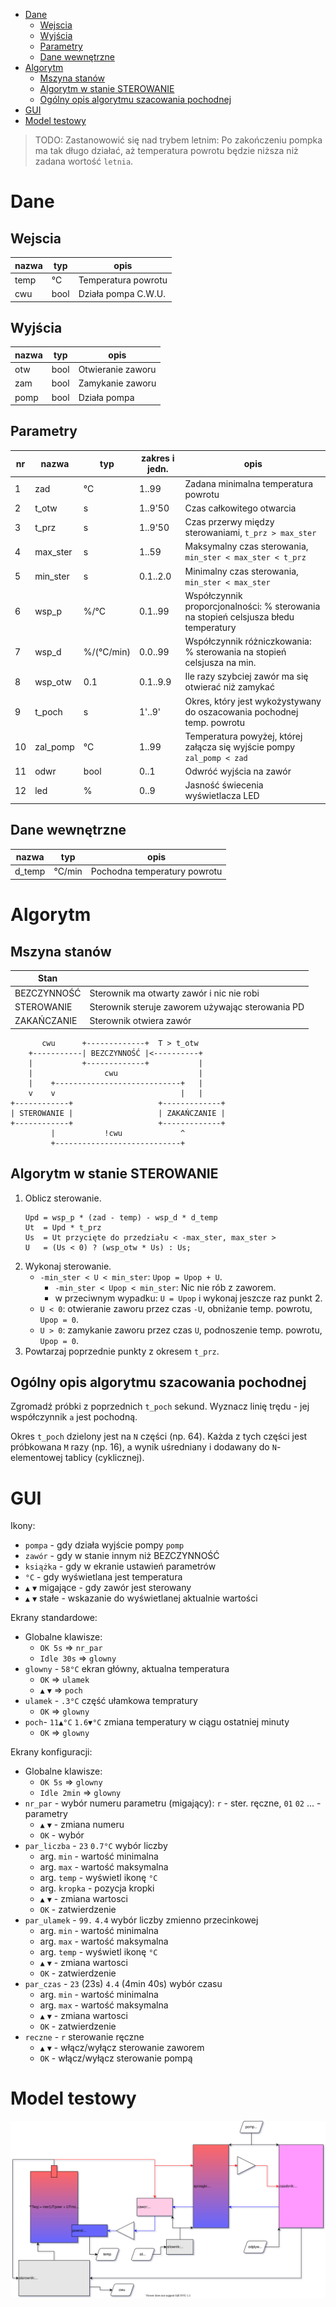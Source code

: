 

- [Dane](#dane)
  - [Wejscia](#wejscia)
  - [Wyjścia](#wyj%c5%9bcia)
  - [Parametry](#parametry)
  - [Dane wewnętrzne](#dane-wewn%c4%99trzne)
- [Algorytm](#algorytm)
  - [Mszyna stanów](#mszyna-stan%c3%b3w)
  - [Algorytm w stanie STEROWANIE](#algorytm-w-stanie-sterowanie)
  - [Ogólny opis algorytmu szacowania pochodnej](#og%c3%b3lny-opis-algorytmu-szacowania-pochodnej)
- [GUI](#gui)
- [Model testowy](#model-testowy)

> TODO:
> Zastanowowić się nad trybem letnim: Po zakończeniu pompka ma tak długo działać, aż temperatura powrotu będzie niższa niż zadana wortość `letnia`.

Dane
====

Wejscia
-------

nazwa | typ | opis
-|-|-
temp | °C | Temperatura powrotu
cwu | bool | Działa pompa C.W.U.

Wyjścia
-------

nazwa | typ | opis
-|-|-
otw | bool | Otwieranie zaworu
zam | bool | Zamykanie zaworu
pomp | bool | Działa pompa

Parametry
---------

nr | nazwa | typ | zakres i jedn. | opis
-|-|-|-|-
1|zad | °C | 1..99 | Zadana minimalna temperatura powrotu
2|t_otw | s | 1..9'50 | Czas całkowitego otwarcia
3|t_prz | s | 1..9'50 | Czas przerwy między sterowaniami, `t_prz > max_ster`
4|max_ster | s | 1..59 | Maksymalny czas sterowania, `min_ster < max_ster < t_prz`
5|min_ster | s | 0.1..2.0 | Minimalny czas sterowania, `min_ster < max_ster`
6|wsp_p | %/°C | 0.1..99 | Współczynnik proporcjonalności: % sterowania na stopień celsjusza błedu temperatury
7|wsp_d | %/(°C/min) | 0.0..99 | Współczynnik różniczkowania: % sterowania na stopień celsjusza na min.
8|wsp_otw | 0.1 | 0.1..9.9 | Ile razy szybciej zawór ma się otwierać niż zamykać
9|t_poch | s | 1'..9' | Okres, który jest wykożystywany do oszacowania pochodnej temp. powrotu
10|zal_pomp | °C | 1..99 | Temperatura powyżej, której załącza się wyjście pompy `zal_pomp < zad`
11|odwr | bool | 0..1 | Odwróć wyjścia na zawór
12|led | % | 0..9 | Jasność świecenia wyświetlacza LED


Dane wewnętrzne
---------------

nazwa | typ | opis
-|-|-
d_temp | °C/min | Pochodna temperatury powrotu


Algorytm
========

Mszyna stanów
-------------

Stan | |
-|-
BEZCZYNNOŚĆ | Sterownik ma otwarty zawór i nic nie robi
STEROWANIE | Sterownik steruje zaworem używając sterowania PD
ZAKAŃCZANIE | Sterownik otwiera zawór

```
       cwu      +-------------+  T > t_otw
    +-----------| BEZCZYNNOŚĆ |<----------+
    |           +-------------+           |
    |                cwu                  |
    |    +----------------------------+   |
    v    v                            |   |
+------------+                   +-------------+
| STEROWANIE |                   | ZAKAŃCZANIE |
+------------+                   +-------------+
         |           !cwu             ^
         +----------------------------+
```

Algorytm w stanie STEROWANIE
----------------------------

1. Oblicz sterowanie.
   ```
   Upd = wsp_p * (zad - temp) - wsp_d * d_temp
   Ut  = Upd * t_prz
   Us  = Ut przycięte do przedziału < -max_ster, max_ster >
   U   = (Us < 0) ? (wsp_otw * Us) : Us;
   ```
2. Wykonaj sterowanie.
   * `-min_ster < U < min_ster`: `Upop = Upop + U`.
     * `-min_ster < Upop < min_ster`: Nic nie rób z zaworem.
     * w przeciwnym wypadku: `U = Upop` i wykonaj jeszcze raz punkt 2.
   * `U < 0`: otwieranie zaworu przez czas `-U`, obniżanie temp. powrotu, `Upop = 0`.
   * `U > 0`: zamykanie zaworu przez czas `U`, podnoszenie temp. powrotu, `Upop = 0`.
3. Powtarzaj poprzednie punkty z okresem `t_prz`.


Ogólny opis algorytmu szacowania pochodnej
------------------------------------------

Zgromadź próbki z poprzednich `t_poch` sekund. Wyznacz linię trędu - jej współczynnik `a` jest pochodną.

Okres `t_poch` dzielony jest na `N` części (np. 64). Każda z tych części jest próbkowana `M` razy (np. 16), a wynik uśredniany i dodawany do `N`-elementowej tablicy (cyklicznej). 


GUI
===

Ikony:
* `pompa` - gdy działa wyjście pompy `pomp`
* `zawór` - gdy w stanie innym niż BEZCZYNNOŚĆ
* `książka` - gdy w ekranie ustawień parametrów
* `°C` - gdy wyświetlana jest temperatura
* `▲` `▼` migające - gdy zawór jest sterowany
* `▲` `▼` stałe - wskazanie do wyświetlanej aktualnie wartości

Ekrany standardowe:
* Globalne klawisze:
  * `OK 5s` => `nr_par`
  * `Idle 30s` => `glowny`
* `glowny` - `58°C` ekran główny, aktualna temperatura
  * `OK` => `ulamek`
  * `▲` `▼` => `poch`
* `ulamek` - `.3°C` część ułamkowa tempratury
  * `OK` => `glowny`
* `poch`- `11▲°C` `1.6▼°C` zmiana temperatury w ciągu ostatniej minuty
  * `OK` => `glowny`
  
Ekrany konfiguracji:
* Globalne klawisze:
  * `OK 5s` => `glowny`
  * `Idle 2min` => `glowny`
* `nr_par` - wybór numeru parametru (migający): `r` - ster. ręczne, `01` `02` ... - parametry
  * `▲` `▼` - zmiana numeru
  * `OK` - wybór
* `par_liczba` - `23` `0.7°C` wybór liczby
  * arg. `min` - wartość minimalna
  * arg. `max` - wartość maksymalna
  * arg. `temp` - wyświetl ikonę `°C`
  * arg. `kropka` - pozycja kropki
  * `▲` `▼` - zmiana wartosci
  * `OK` - zatwierdzenie
* `par_ulamek` - `99.` `4.4` wybór liczby zmienno przecinkowej
  * arg. `min` - wartość minimalna
  * arg. `max` - wartość maksymalna
  * arg. `temp` - wyświetl ikonę `°C`
  * `▲` `▼` - zmiana wartosci
  * `OK` - zatwierdzenie
* `par_czas` - `23` (23s) `4.4` (4min 40s) wybór czasu
  * arg. `min` - wartość minimalna
  * arg. `max` - wartość maksymalna
  * `▲` `▼` - zmiana wartosci
  * `OK` - zatwierdzenie
* `reczne` - `r`  sterowanie ręczne
  * `▲` `▼` - włącz/wyłącz sterowanie zaworem
  * `OK` - włącz/wyłącz sterowanie pompą

Model testowy
=============

[![Model](TestModelDiagram.svg)](https://kildom.github.io/drawio/#TestModelDiagram.drawio)
